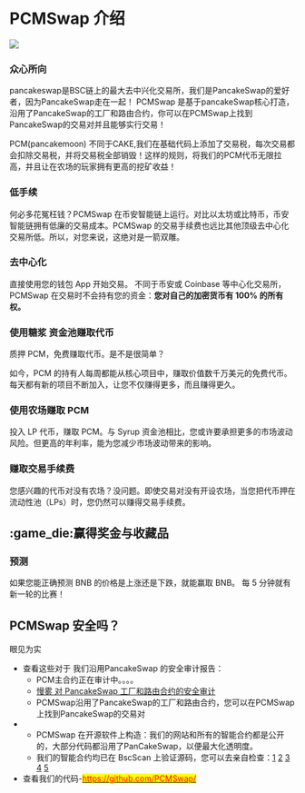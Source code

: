 # PCMSwap 介绍

![](https://1397868517-files.gitbook.io/\~/files/v0/b/gitbook-legacy-files/o/assets%2F-MHREX7DHcljbY5IkjgJ%2F-MYfS5YC3DpeGv0IhkFu%2F-MYfSE9M1v0V6Wq2NZPN%2Fmasthead%20twitter%20\(3\).png?alt=media\&token=b3426f53-cffe-487e-b08e-ae895ba80eed)

### 众心所向



pancakeswap是BSC链上的最大去中兴化交易所，我们是PancakeSwap的爱好者，因为PancakeSwap走在一起！ PCMSwap 是基于pancakeSwap核心打造，沿用了PancakeSwap的工厂和路由合约，你可以在PCMSwap上找到PancakeSwap的交易对并且能够实行交易！





PCM(pancakemoon) 不同于CAKE,我们在基础代码上添加了交易税，每次交易都会扣除交易税，并将交易税全部销毁！这样的规则，将我们的PCM代币无限拉高，并且让在农场的玩家拥有更高的挖矿收益！

### 低手续

何必多花冤枉钱？PCMSwap 在币安智能链上运行。对比以太坊或比特币，币安智能链拥有低廉的交易成本。PCMSwap 的交易手续费也远比其他顶级去中心化交易所低。所以，对您来说，这绝对是一箭双雕。

### 去中心化

直接使用您的钱包 App 开始交易。 不同于币安或 Coinbase 等中心化交易所，PCMSwap 在交易时不会持有您的资金：**您对自己的加密货币有 100% 的所有权。**

### &#x20;<a href="#zhuan-qu-li-xi-ji-shou-xu-fei" id="zhuan-qu-li-xi-ji-shou-xu-fei"></a>

### 使用糖浆 资金池赚取代币

质押 PCM，免费赚取代币。是不是很简单？&#x20;

如今，PCM 的持有人每周都能从核心项目中，赚取价值数千万美元的免费代币。每天都有新的项目不断加入，让您不仅赚得更多，而且赚得更久。

### 使用农场赚取  PCM

投入 LP 代币，赚取 PCM。与 Syrup 资金池相比，您或许要承担更多的市场波动风险。但更高的年利率，能为您减少市场波动带来的影响。

### 赚取交易手续费

您感兴趣的代币对没有农场？没问题。即使交易对没有开设农场，当您把代币押在流动性池（LPs）时，您仍然可以赚得交易手续费。



## :game\_die:赢得奖金与收藏品



### 预测

如果您能正确预测 BNB 的价格是上涨还是下跌，就能赢取 BNB。 每 5 分钟就有新一轮的比赛！





## PCMSwap 安全吗？

眼见为实

* 查看这些对于 我们沿用PancakeSwap 的安全审计报告：
  * PCM主合约正在审计中。。。。
  * [慢雾 对 PancakeSwap 工厂和路由合约的安全审计](https://github.com/slowmist/Knowledge-Base/blob/master/open-report/Smart%20Contract%20Security%20Audit%20Report%20%20-%20PancakeSwap.pdf)
  * PCMSwap沿用了PancakeSwap的工厂和路由合约，您可以在PCMSwap上找到PancakeSwap的交易对
*
  * PCMSwap 在开源软件上构造：我们的网站和所有的智能合约都是公开的，大部分代码都沿用了PanCakeSwap，以便最大化透明度。
  * 我们的智能合约均已在 BscScan 上验证源码，您可以去亲自检查：[1](https://bscscan.com/address/0x10ED43C718714eb63d5aA57B78B54704E256024E) [2](https://bscscan.com/address/0x73feaa1ee314f8c655e354234017be2193c9e24e#code) [3](https://bscscan.com/address/0xbcfccbde45ce874adcb698cc183debcf17952812) [4](https://bscscan.com/address/0x1b96b92314c44b159149f7e0303511fb2fc4774f#code) [5](https://bscscan.com/address/0x92E8CeB7eAeD69fB6E4d9dA43F605D2610214E68)
* 查看我们的代码-[<mark style="color:red;">https://github.com/PCMSwap/</mark>](https://github.com/PCMSwap/)<mark style="color:red;"></mark>

